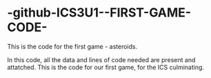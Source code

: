 # -github-ICS3U1--FIRST-GAME-CODE-
This is the code for the first game - asteroids. 

In this code, all the data and lines of code needed are present and attatched.
This is the code for our first game, for the ICS culminating.


